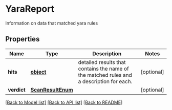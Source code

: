# YaraReport

Information on data that matched yara rules
## Properties
Name | Type | Description | Notes
------------ | ------------- | ------------- | -------------
**hits** | [**object**](.md) | detailed results that contains the name of the matched rules and a description for each. | [optional] 
**verdict** | [**ScanResultEnum**](ScanResultEnum.md) |  | [optional] 

[[Back to Model list]](../README.md#documentation-for-models) [[Back to API list]](../README.md#documentation-for-api-endpoints) [[Back to README]](../README.md)


